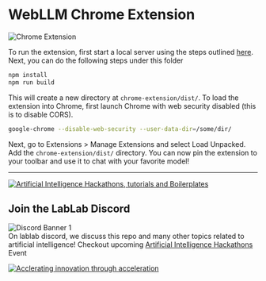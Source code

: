 # WebLLM Chrome Extension

![Chrome Extension](https://github.com/mlc-ai/mlc-llm/assets/11940172/0d94cc73-eff1-4128-a6e4-70dc879f04e0)

To run the extension, first start a local server using the steps outlined [here](https://mlc.ai/mlc-llm/docs/deploy/rest.html). Next, you can do the following steps under this folder

```bash
npm install
npm run build
```

This will create a new directory at `chrome-extension/dist/`. To load the extension into Chrome, first launch Chrome with web security disabled (this is to disable CORS).

```bash
google-chrome --disable-web-security --user-data-dir=/some/dir/
```

Next, go to Extensions > Manage Extensions and select Load Unpacked. Add the `chrome-extension/dist/` directory. You can now pin the extension to your toolbar and use it to chat with your favorite model!

---

[![Artificial Intelligence Hackathons, tutorials and Boilerplates](https://storage.googleapis.com/lablab-static-eu/images/github/lablab-banner.jpg)](https://lablab.ai)




## Join the LabLab Discord


![Discord Banner 1](https://discordapp.com/api/guilds/877056448956346408/widget.png?style=banner1)  
On lablab discord, we discuss this repo and many other topics related to artificial intelligence! Checkout upcoming [Artificial Intelligence Hackathons](https://lablab.ai) Event


[![Acclerating innovation through acceleration](https://storage.googleapis.com/lablab-static-eu/images/github/nn-group-loggos.jpg)](https://newnative.ai)

